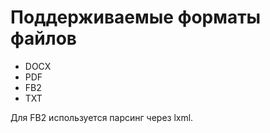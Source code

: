 # Поддерживаемые форматы файлов

- DOCX
- PDF
- FB2
- TXT

Для FB2 используется парсинг через lxml. 